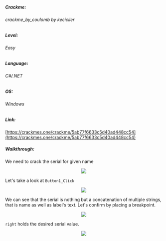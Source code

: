 ##### Crackme: 
###### crackme_by_coulomb by keciciler

##### Level:
###### Easy

##### Language:
###### C#/.NET

##### OS:
###### Windows

##### Link:
[https://crackmes.one/crackme/5ab77f6633c5d40ad448cc54](https://crackmes.one/crackme/5ab77f6633c5d40ad448cc54)

##### Walkthrough:
We need to crack the serial for given name

<p align="center">
  <img src="https://github.com/ihack4falafel/OSEE/blob/master/Crackmes/dotNet/crackme_by_coulomb%20by%20keciciler/Binary.png">
</p>

Let's take a look at `Button1_Click`

<p align="center">
  <img src="https://github.com/ihack4falafel/OSEE/blob/master/Crackmes/dotNet/crackme_by_coulomb%20by%20keciciler/Code.png">
</p>

We can see that the serial is nothing but a concatenation of multiple strings, that is name as well as label's text. Let's confirm by placing a breakpoint.

<p align="center">
  <img src="https://github.com/ihack4falafel/OSEE/blob/master/Crackmes/dotNet/crackme_by_coulomb%20by%20keciciler/Breakpoint.png">
</p>

`right` holds the desired serial value.

<p align="center">
  <img src="https://github.com/ihack4falafel/OSEE/blob/master/Crackmes/dotNet/crackme_by_coulomb%20by%20keciciler/Final.png">
</p>
